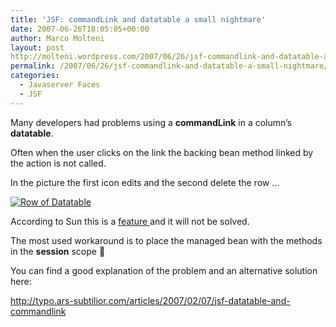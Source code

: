 ```yaml
---
title: 'JSF: commandLink and datatable a small nightmare'
date: 2007-06-26T18:05:05+00:00
author: Marco Molteni
layout: post
http://molteni.wordpress.com/2007/06/26/jsf-commandlink-and-datatable-a-small-nightmare/
permalink: /2007/06/26/jsf-commandlink-and-datatable-a-small-nightmare/
categories:
  - Javaserver Faces
  - JSF
---
```

Many developers had problems using a **commandLink** in a column&#8217;s **datatable**.
  
Often when the user clicks on the link the backing bean method linked by the action is not called.

In the picture the first icon edits and the second delete the row &#8230;

[![Row of Datatable](http://molteni.files.wordpress.com/2007/06/table_row.png)](http://molteni.files.wordpress.com/2007/06/table_row.png "Row of Datatable")

According to Sun this is a <a href="https://javaserverfaces.dev.java.net/issues/show_bug.cgi?id=69" target="_blank">feature </a>and it will not be solved.

The most used workaround is to place the managed bean with the methods in the **session** scope 🙁

You can find a good explanation of the problem and an alternative solution here:
  
 <http://typo.ars-subtilior.com/articles/2007/02/07/jsf-datatable-and-commandlink>